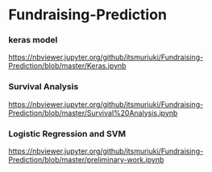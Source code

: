 # Fundraising-Prediction

### keras model
https://nbviewer.jupyter.org/github/itsmuriuki/Fundraising-Prediction/blob/master/Keras.ipynb

### Survival Analysis
https://nbviewer.jupyter.org/github/itsmuriuki/Fundraising-Prediction/blob/master/Survival%20Analysis.ipynb

### Logistic Regression and SVM
https://nbviewer.jupyter.org/github/itsmuriuki/Fundraising-Prediction/blob/master/preliminary-work.ipynb
